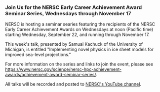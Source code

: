 ### Join Us for the NERSC Early Career Achievement Award Seminar Series, Wednesdays through November 17

NERSC is hosting a seminar searies featuring the recipients of the NERSC Early
Career Achievement Awards on Wednesdays at noon (Pacific time) starting 
Wednesday, September 22, and running through November 17.

This week's talk, presented by
Samual Kachuck of the University of Michigan,
is entitled
"Implementing novel physics in ice sheet models for improved sea-level
projections."

For more information on the series and links to join the event, please see
<https://www.nersc.gov/science/nersc-hpc-achievement-awards/achievement-award-seminar-series/>.

All talks will be recorded and posted to 
[NERSC's YouTube channel](https://www.youtube.com/c/NERSCTraining-HPC).
